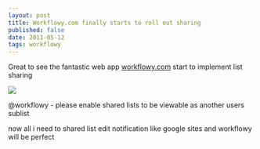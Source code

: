 ```yaml
--- 
layout: post
title: Workflowy.com finally starts to roll out sharing
published: false
date: 2011-05-12
tags: workflowy
---
```

Great to see the fantastic web app [workflowy.com](http://workflowy.com) start to implement list sharing

![](http://i.minus.com/jgr6utbusjCND.jpg)

@workflowy - please enable shared lists to be viewable as another users sublist

now all i need to shared list edit notification like google sites and workflowy will be perfect

